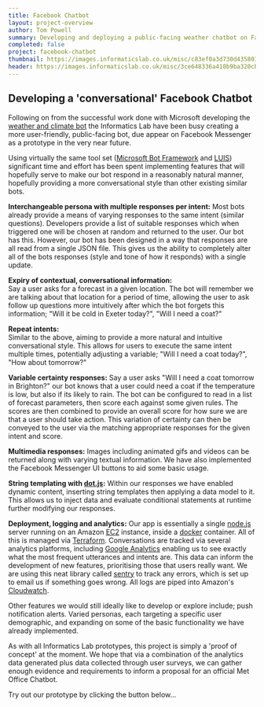 ```yaml
---
title: Facebook Chatbot
layout: project-overview
author: Tom Powell
summary: Developing and deploying a public-facing weather chatbot on Facebook.
completed: false
project: facebook-chatbot
thumbnail: https://images.informaticslab.co.uk/misc/c83ef0a3d730d4358039a63ca35583ed.png
header: https://images.informaticslab.co.uk/misc/3ce648336a410b9ba320cb0ce055a766.png
---
```


## Developing a 'conversational' Facebook Chatbot
Following on from the successful work done with Microsoft developing the 
[weather and climate bot](http://www.informaticslab.co.uk/projects/weather-and-climate-bot.html) the Informatics Lab have 
been busy creating a more user-friendly, public-facing bot, due appear on Facebook Messenger as a prototype in the very near future.  

Using virtually the same tool set ([Microsoft Bot Framework](https://dev.botframework.com/) and [LUIS](https://www.luis.ai/)) 
significant time and effort has been spent implementing features that will hopefully serve to make our bot respond 
in a reasonably natural manner, hopefully providing a more conversational style than other existing similar bots.

<b>Interchangeable persona with multiple responses per intent:</b> 
Most bots already provide a means of varying responses to the same intent (similar questions). Developers provide a list of 
suitable responses which when triggered one will be chosen at random and returned to the user. Our bot has this. 
However, our bot has been designed in a way that responses are all read from a single JSON file. This gives us the 
ability to completely alter all of the bots responses (style and tone of how it responds) with a single update.

<b>Expiry of contextual, conversational information:</b>  
Say a user asks for a forecast in a given location. The bot will remember we are talking about that location for a 
period of time, allowing the user to ask follow up questions more intuitively after which the bot forgets this 
information; "Will it be cold in Exeter today?", "Will I need a coat?"

<b>Repeat intents:</b>  
Similar to the above, aiming to provide a more natural and intuitive conversational style. This allows for users to 
execute the same intent multiple times, potentially adjusting a variable; "Will I need a coat today?", 
"How about tomorrow?"  

<b>Variable certainty responses:</b>
Say a user asks "Will I need a coat tomorrow in Brighton?" our bot knows that a user could need a coat if the 
temperature is low, but also if its likely to rain. The bot can be configured to read in a list of forecast parameters,
then score each against some given rules. The scores are then combined to provide an overall score for how sure we are 
that a user should take action. This variation of certainty can then be conveyed to the user via the matching 
appropriate responses for the given intent and score.

<b>Multimedia responses:</b>
Images including animated gifs and videos can be returned along with varying textual information. We have also 
implemented the Facebook Messenger UI buttons to aid some basic usage.   

<b>String templating with [dot.js](http://olado.github.io/doT/index.html):</b>
Within our responses we have enabled dynamic content, inserting string templates then applying a data model to it. 
This allows us to inject data and evaluate conditional statements at runtime further modifying our responses.

<b>Deployment, logging and analytics:</b>
Our app is essentially a single [node.js](https://nodejs.org/en/) server running on an Amazon [EC2](https://aws.amazon.com/ec2/) 
instance, inside a [docker](https://www.docker.com/) container. All of this is managed via [Terraform](https://www.terraform.io/). 
Conversations are tracked via several analytics platforms, including [Google Analytics](https://analytics.google.com/) 
enabling us to see exactly what the most frequent utterances and intents are. This data can inform the development 
of new features, prioritising those that users really want. We are using this neat library called 
[sentry](https://sentry.io/for/javascript/) to track any errors, which is set up to email us if something goes wrong. 
All logs are piped into Amazon's [Cloudwatch](https://aws.amazon.com/cloudwatch/).

Other features we would still ideally like to develop or explore include; push notification alerts. Varied personas, each 
targeting a specific user demographic, and expanding on some of the basic functionality we have already implemented.  

As with all Informatics Lab prototypes, this project is simply a 'proof of concept' at the moment.
We hope that via a combination of the analytics data generated plus data collected through user surveys, we can gather 
enough evidence and requirements to inform a proposal for an official Met Office Chatbot.

Try out our prototype by clicking the button below...

<script>      
      window.fbAsyncInit = function() {
        FB.init({
          appId      : '469466473385281',
          xfbml      : true,
          version    : 'v2.6'
        });
      };

      (function(d, s, id){
        var js, fjs = d.getElementsByTagName(s)[0];
        if (d.getElementById(id)) {return;}
        js = d.createElement(s); js.id = id;
        js.src = "//connect.facebook.net/en_US/sdk.js";
        fjs.parentNode.insertBefore(js, fjs);
      }(document, 'script', 'facebook-jssdk'));      
</script>

<div class="fb-messengermessageus" 
    messenger_app_id="469466473385281" 
    page_id="1469618859787954" 
    color="blue"
    size="large">
</div>
